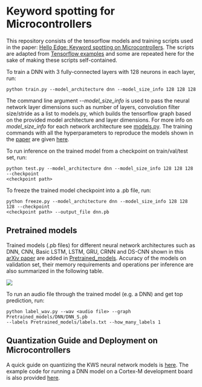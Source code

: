 # Keyword spotting for Microcontrollers 

This repository consists of the tensorflow models and training scripts used 
in the paper: 
[Hello Edge: Keyword spotting on Microcontrollers](https://arxiv.org/pdf/1711.07128.pdf). 
The scripts are adapted from [Tensorflow examples](https://github.com/tensorflow/tensorflow/tree/master/tensorflow/examples/speech_commands) 
and some are repeated here for the sake of making these scripts self-contained.

To train a DNN with 3 fully-connected layers with 128 neurons in each layer, run:

```
python train.py --model_architecture dnn --model_size_info 128 128 128 
```
The command line argument *--model_size_info* is used to pass the neural network layer
dimensions such as number of layers, convolution filter size/stride as a list to models.py, 
which builds the tensorflow graph based on the provided model architecture 
and layer dimensions. 
For more info on *model_size_info* for each network architecture see 
[models.py](models.py).
The training commands with all the hyperparameters to reproduce the models shown in the 
[paper](https://arxiv.org/pdf/1711.07128.pdf) are given [here](train_commands.txt).

To run inference on the trained model from a checkpoint on train/val/test set, run:
```
python test.py --model_architecture dnn --model_size_info 128 128 128 --checkpoint 
<checkpoint path>
```

To freeze the trained model checkpoint into a .pb file, run:
```
python freeze.py --model_architecture dnn --model_size_info 128 128 128 --checkpoint 
<checkpoint path> --output_file dnn.pb
```

## Pretrained models

Trained models (.pb files) for different neural network architectures such as DNN,
CNN, Basic LSTM, LSTM, GRU, CRNN and DS-CNN shown in 
this [arXiv paper](https://arxiv.org/pdf/1711.07128.pdf) are added in 
[Pretrained_models](Pretrained_models). Accuracy of the models on validation set, 
their memory requirements and operations per inference are also summarized in the 
following table.

<img src="https://user-images.githubusercontent.com/34459978/34018008-0451ef9a-e0dd-11e7-9661-59e4fb4a8347.png">

To run an audio file through the trained model (e.g. a DNN) and get top prediction, 
run:
```
python label_wav.py --wav <audio file> --graph Pretrained_models/DNN/DNN_S.pb 
--labels Pretrained_models/labels.txt --how_many_labels 1
```

## Quantization Guide and Deployment on Microcontrollers

A quick guide on quantizing the KWS neural network models is [here](Deployment/Quant_guide.md). 
The example code for running a DNN model on a Cortex-M development board is also provided [here](Deployment). 
